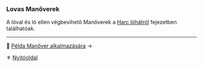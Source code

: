 ### Lovas Manőverek

A lóval és ló ellen végbevihető Manőverek a [Harc lóhátról](066_harc_lohatrol.md#lovas-manőverek) fejezetben találhatóak.

---

🔗 [Példa Manőver alkalmazására](065_08_pelda_manover_alkalmazasara.md) →

⚜️ [Nyitóoldal](start.md)
